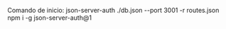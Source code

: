 Comando de inicio: json-server-auth ./db.json --port 3001 -r routes.json
npm i -g json-server-auth@1
